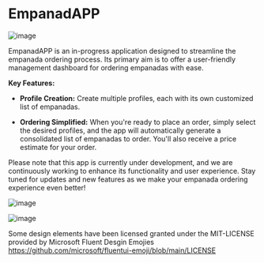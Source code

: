 # EmpanadAPP
![image](https://github.com/santiago-salinas/empanadAPP/assets/48341470/e76ae4b1-4c53-4ba2-8093-431a17f092c5)

EmpanadAPP is an in-progress application designed to streamline the empanada ordering process. Its primary aim is to offer a user-friendly management dashboard for ordering empanadas with ease.

**Key Features:**

- **Profile Creation:** Create multiple profiles, each with its own customized list of empanadas.
  
- **Ordering Simplified:** When you're ready to place an order, simply select the desired profiles, and the app will automatically generate a consolidated list of empanadas to order. You'll also receive a price estimate for your order.

Please note that this app is currently under development, and we are continuously working to enhance its functionality and user experience. Stay tuned for updates and new features as we make your empanada ordering experience even better!

![image](https://github.com/santiago-salinas/empanadAPP/assets/48341470/477e6bc2-1065-4fe0-bf33-ac5ab2d7e0ec)

![image](https://github.com/santiago-salinas/empanadAPP/assets/48341470/9f485701-06c2-472f-9841-f56046b7de18)



Some design elements have been licensed granted under the MIT-LICENSE provided by Microsoft Fluent Desgin Emojies
https://github.com/microsoft/fluentui-emoji/blob/main/LICENSE
